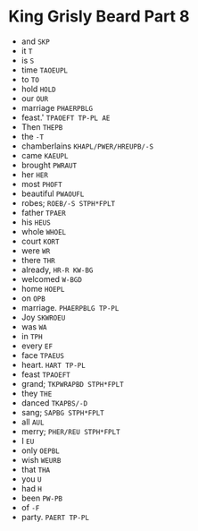 # King Grisly Beard Part 8

* and `SKP`
* it `T`
* is `S`
* time `TAOEUPL`
* to `TO`
* hold `HOLD`
* our `OUR`
* marriage `PHAERPBLG`
* feast.' `TPAOEFT TP-PL AE`
* Then `THEPB`
* the `-T`
* chamberlains `KHAPL/PWER/HREUPB/-S`
* came `KAEUPL`
* brought `PWRAUT`
* her `HER`
* most `PHOFT`
* beautiful `PWAOUFL`
* robes; `ROEB/-S STPH*FPLT`
* father `TPAER`
* his `HEUS`
* whole `WHOEL`
* court `KORT`
* were `WR`
* there `THR`
* already, `HR-R KW-BG`
* welcomed `W-BGD`
* home `HOEPL`
* on `OPB`
* marriage. `PHAERPBLG TP-PL`
* Joy `SKWROEU`
* was `WA`
* in `TPH`
* every `EF`
* face `TPAEUS`
* heart. `HART TP-PL`
* feast `TPAOEFT`
* grand; `TKPWRAPBD STPH*FPLT`
* they `THE`
* danced `TKAPBS/-D`
* sang; `SAPBG STPH*FPLT`
* all `AUL`
* merry; `PHER/REU STPH*FPLT`
* I `EU`
* only `OEPBL`
* wish `WEURB`
* that `THA`
* you `U`
* had `H`
* been `PW-PB`
* of `-F`
* party. `PAERT TP-PL`
